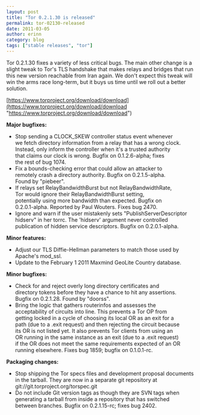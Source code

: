 ```yaml
---
layout: post
title: "Tor 0.2.1.30 is released"
permalink: tor-02130-released
date: 2011-03-05
author: erinn
category: blog
tags: ["stable releases", "tor"]
---
```


Tor 0.2.1.30 fixes a variety of less critical bugs. The main other change is a slight tweak to Tor's TLS handshake that makes relays and bridges that run this new version reachable from Iran again. We don't expect this tweak will win the arms race long-term, but it buys us time until we roll out a better solution.

[https://www.torproject.org/download/download](https://www.torproject.org/download/download "https://www.torproject.org/download/download")

**Major bugfixes:**

- Stop sending a CLOCK\_SKEW controller status event whenever  
 we fetch directory information from a relay that has a wrong clock.  
 Instead, only inform the controller when it's a trusted authority  
 that claims our clock is wrong. Bugfix on 0.1.2.6-alpha; fixes  
 the rest of bug 1074.
- Fix a bounds-checking error that could allow an attacker to  
 remotely crash a directory authority. Bugfix on 0.2.1.5-alpha.  
 Found by "piebeer".
- If relays set RelayBandwidthBurst but not RelayBandwidthRate,  
 Tor would ignore their RelayBandwidthBurst setting,  
 potentially using more bandwidth than expected. Bugfix on  
 0.2.0.1-alpha. Reported by Paul Wouters. Fixes bug 2470.
- Ignore and warn if the user mistakenly sets "PublishServerDescriptor  
 hidserv" in her torrc. The 'hidserv' argument never controlled  
 publication of hidden service descriptors. Bugfix on 0.2.0.1-alpha.

**Minor features:**

- Adjust our TLS Diffie-Hellman parameters to match those used by  
 Apache's mod\_ssl.
- Update to the February 1 2011 Maxmind GeoLite Country database.

**Minor bugfixes:**

- Check for and reject overly long directory certificates and  
 directory tokens before they have a chance to hit any assertions.  
 Bugfix on 0.2.1.28. Found by "doorss".
- Bring the logic that gathers routerinfos and assesses the  
 acceptability of circuits into line. This prevents a Tor OP from  
 getting locked in a cycle of choosing its local OR as an exit for a  
 path (due to a .exit request) and then rejecting the circuit because  
 its OR is not listed yet. It also prevents Tor clients from using an  
 OR running in the same instance as an exit (due to a .exit request)  
 if the OR does not meet the same requirements expected of an OR  
 running elsewhere. Fixes bug 1859; bugfix on 0.1.0.1-rc.

**Packaging changes:**

- Stop shipping the Tor specs files and development proposal documents  
 in the tarball. They are now in a separate git repository at  
 git://git.torproject.org/torspec.git
- Do not include Git version tags as though they are SVN tags when  
 generating a tarball from inside a repository that has switched  
 between branches. Bugfix on 0.2.1.15-rc; fixes bug 2402.

